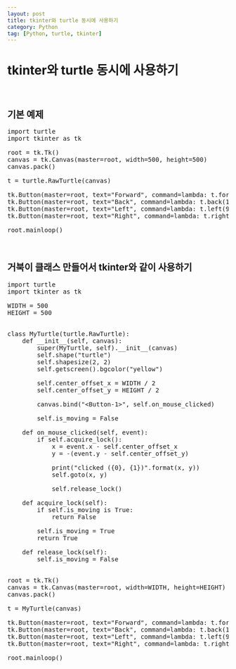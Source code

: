 ```yaml
---
layout: post
title: tkinter와 turtle 동시에 사용하기
category: Python
tag: [Python, turtle, tkinter]
---
```

# tkinter와 turtle 동시에 사용하기

<br>

## 기본 예제

<pre class="prettyprint">
import turtle
import tkinter as tk

root = tk.Tk()
canvas = tk.Canvas(master=root, width=500, height=500)
canvas.pack()

t = turtle.RawTurtle(canvas)

tk.Button(master=root, text="Forward", command=lambda: t.forward(100)).pack(side=tk.TOP)
tk.Button(master=root, text="Back", command=lambda: t.back(100)).pack(side=tk.BOTTOM)
tk.Button(master=root, text="Left", command=lambda: t.left(90)).pack(side=tk.LEFT)
tk.Button(master=root, text="Right", command=lambda: t.right(90)).pack(side=tk.RIGHT)

root.mainloop()
</pre>

<br>

## 거북이 클래스 만들어서 tkinter와 같이 사용하기

<pre class="prettyprint">
import turtle
import tkinter as tk

WIDTH = 500
HEIGHT = 500


class MyTurtle(turtle.RawTurtle):
    def __init__(self, canvas):
        super(MyTurtle, self).__init__(canvas)
        self.shape("turtle")
        self.shapesize(2, 2)
        self.getscreen().bgcolor("yellow")

        self.center_offset_x = WIDTH / 2
        self.center_offset_y = HEIGHT / 2

        canvas.bind("&lt;Button-1&gt;", self.on_mouse_clicked)

        self.is_moving = False

    def on_mouse_clicked(self, event):
        if self.acquire_lock():
            x = event.x - self.center_offset_x
            y = -(event.y - self.center_offset_y)

            print("clicked ({0}, {1})".format(x, y))
            self.goto(x, y)

            self.release_lock()

    def acquire_lock(self):
        if self.is_moving is True:
            return False

        self.is_moving = True
        return True

    def release_lock(self):
        self.is_moving = False


root = tk.Tk()
canvas = tk.Canvas(master=root, width=WIDTH, height=HEIGHT)
canvas.pack()

t = MyTurtle(canvas)

tk.Button(master=root, text="Forward", command=lambda: t.forward(100)).pack(side=tk.TOP)
tk.Button(master=root, text="Back", command=lambda: t.back(100)).pack(side=tk.BOTTOM)
tk.Button(master=root, text="Left", command=lambda: t.left(90)).pack(side=tk.LEFT)
tk.Button(master=root, text="Right", command=lambda: t.right(90)).pack(side=tk.RIGHT)

root.mainloop()
</pre>